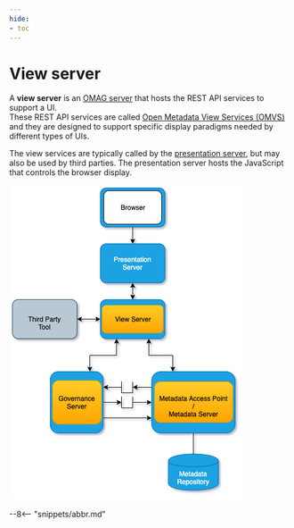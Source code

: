 ```yaml
---
hide:
- toc
---
```


<!-- SPDX-License-Identifier: CC-BY-4.0 -->
<!-- Copyright Contributors to the Egeria project 2020. -->

# View server

A **view server** is an [OMAG server](/egeria-docs/concepts/view-server)
that hosts the REST API services to support a UI.  
These REST API services are called 
[Open Metadata View Services (OMVS)](/egeria-docs/services/omvs) 
and they are designed to support specific display paradigms needed
by different types of UIs.

The view services are typically
called by the [presentation server](presentation-server.md), but may also be used by third parties.
The presentation server hosts the JavaScript that controls the browser display.

![A view server in the open metadata ecosystem](view-server.png)

--8<-- "snippets/abbr.md"
